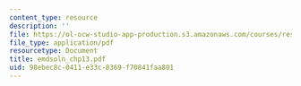 ```yaml
---
content_type: resource
description: ''
file: https://ol-ocw-studio-app-production.s3.amazonaws.com/courses/res-6-003-electromechanical-dynamics-spring-2009/98ebec8c0411e33c8369f70841faa801_emdsoln_chp13.pdf
file_type: application/pdf
resourcetype: Document
title: emdsoln_chp13.pdf
uid: 98ebec8c-0411-e33c-8369-f70841faa801
---
```

